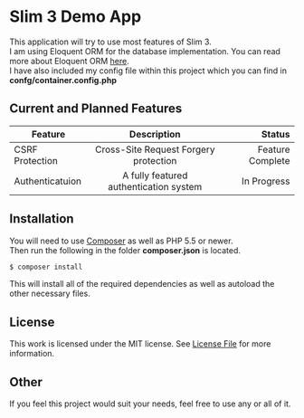 # Slim 3 Demo App
This application will try to use most features of Slim 3.  
I am using Eloquent ORM for the database implementation. You can read more about Eloquent ORM [here](https://laravel.com/docs/master/eloquent).  
I have also included my config file within this project which you can find in **confg/container.config.php**  

## Current and Planned Features
| Feature        | Description           | Status  |
| ------------- |:-------------:| -----:|
| CSRF Protection      | Cross-Site Request Forgery protection | Feature Complete |
| Authenticatuion      | A fully featured authentication system | In Progress |

## Installation
You will need to use [Composer](https://getcomposer.org/) as well as PHP 5.5 or newer.  
Then run the following in the folder **composer.json** is located.
```bash
$ composer install
```
This will install all of the required dependencies as well as autoload the other necessary files.

## License
This work is licensed under the MIT license. See [License File](LICENSE) for more information.

## Other
If you feel this project would suit your needs, feel free to use any or all of it.  